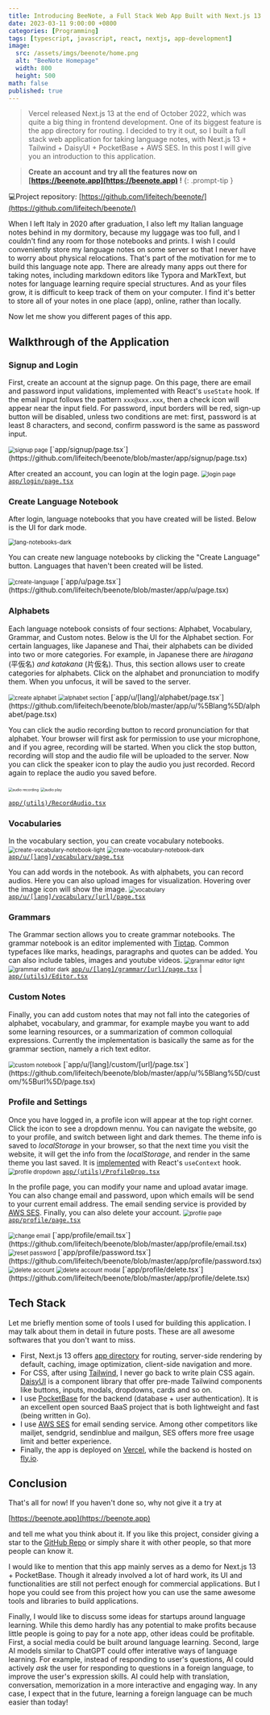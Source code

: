 ```yaml
---
title: Introducing BeeNote, a Full Stack Web App Built with Next.js 13
date: 2023-03-11 9:00:00 +0800
categories: [Programming]
tags: [typescript, javascript, react, nextjs, app-development]
image:
  src: /assets/imgs/beenote/home.png
  alt: "BeeNote Homepage"
  width: 800
  height: 500
math: false
published: true
---
```


> Vercel released Next.js 13 at the end of October 2022, which was quite a big thing in frontend development. One of its biggest feature is the app directory for routing. I decided to try it out, so I built a full stack web application for taking language notes, with Next.js 13 + Tailwind + DaisyUI + PocketBase + AWS SES. In this post I will give you an introduction to this application.

> **Create an account and try all the features now on [https://beenote.app](https://beenote.app) !**
{: .prompt-tip }

💻Project repository: [https://github.com/lifeitech/beenote/](https://github.com/lifeitech/beenote/)

When I left Italy in 2020 after graduation, I also left my Italian language notes behind in my dormitory, because my luggage was too full, and I couldn't find any room for those notebooks and prints. I wish I could conveniently store my language notes on some server so that I never have to worry about physical relocations. That's part of the motivation for me to build this language note app. There are already many apps out there for taking notes, including markdown editors like Typora and MarkText, but notes for language learning require special structures. And as your files grow, it is difficult to keep track of them on your computer. I find it's better to store all of your notes in one place (app), online, rather than locally.

Now let me show you different pages of this app.

## Walkthrough of the Application

### Signup and Login

First, create an account at the signup page. On this page, there are email and password input validations, implemented with React's `useState` hook. If the email input follows the pattern `xxx@xxx.xxx`, then a check icon will appear near the input field. For password, input borders will be red, sign-up button will be disabled, unless two conditions are met: first, password is at least 8 characters, and second, confirm password is the same as password input. 

<img alt="signup page" src="/assets/imgs/beenote/signup.png" style="zoom:80%;">
[`app/signup/page.tsx`](https://github.com/lifeitech/beenote/blob/master/app/signup/page.tsx)

After created an account, you can login at the login page.
<img alt="login page" src="/assets/imgs/beenote/login.png" style="zoom:80%;">
[`app/login/page.tsx`](https://github.com/lifeitech/beenote/blob/master/app/login/page.tsx)

### Create Language Notebook

After login, language notebooks that you have created will be listed. Below is the UI for dark mode.

<img alt="lang-notebooks-dark" src="/assets/imgs/beenote/lang-notebooks-dark.png" style="zoom:80%;">

You can create new language notebooks by clicking the "Create Language" button. Languages that haven't been created will be listed.

<img alt="create-language" src="/assets/imgs/beenote/create-language.png" style="zoom:80%;">
[`app/u/page.tsx`](https://github.com/lifeitech/beenote/blob/master/app/u/page.tsx)

### Alphabets

Each language notebook consists of four sections: Alphabet, Vocabulary, Grammar, and Custom notes. Below is the UI for the Alphabet section. For certain languages, like Japanese and Thai, their alphabets can be divided into two or more categories. For example, in Japanese there are *hiragana* (平仮名) *and katakana* (片仮名). Thus, this section allows user to create categories for alphabets. Click on the alphabet and pronunciation to modify them. When you unfocus, it will be saved to the server.

<img alt="create alphabet" src="/assets/imgs/beenote/alphabet-create.png" style="zoom:80%;">
<img alt="alphabet section" src="/assets/imgs/beenote/alphabet.png" style="zoom:80%;">
[`app/u/[lang]/alphabet/page.tsx`](https://github.com/lifeitech/beenote/blob/master/app/u/%5Blang%5D/alphabet/page.tsx)

You can click the audio recording button to record pronunciation for that alphabet. Your browser will first ask for permission to use your microphone, and if you agree, recording will be started. When you click the stop button, recording will stop and the audio file will be uploaded to the server. Now you can click the speaker icon to play the audio you just recorded. Record again to replace the audio you saved before.

<div style="flex-direction:row">
<img alt="audio recording" src="/assets/imgs/beenote/audio-recording.png" style="zoom:50%;">
<img alt="audio play" src="/assets/imgs/beenote/audio-play.png" style="zoom:50%;">
</div>

[`app/(utils)/RecordAudio.tsx`](https://github.com/lifeitech/beenote/blob/master/app/(utils)/RecordAudio.tsx)

### Vocabularies

In the vocabulary section, you can create vocabulary notebooks. 
<img alt="create-vocabulary-notebook-light" src="/assets/imgs/beenote/create-vocabulary-notebook-light.png" style="zoom:80%;">
<img alt="create-vocabulary-notebook-dark" src="/assets/imgs/beenote/create-vocabulary-notebook-dark.png" style="zoom:80%;">
[`app/u/[lang]/vocabulary/page.tsx`](https://github.com/lifeitech/beenote/blob/master/app/u/%5Blang%5D/vocabulary/page.tsx)

You can add words in the notebook. As with alphabets, you can record audios. Here you can also upload images for visualization. Hovering over the image icon will show the image.
<img alt="vocabulary" src="/assets/imgs/beenote/vocabulary.png" style="zoom:80%;">
[`app/u/[lang]/vocabulary/[url]/page.tsx`](https://github.com/lifeitech/beenote/blob/master/app/u/%5Blang%5D/vocabulary/%5Burl%5D/page.tsx)

### Grammars

The Grammar section allows you to create grammar notebooks. The grammar notebook is an editor implemented with [Tiptap](https://tiptap.dev/). Common typefaces like marks, headings, paragraphs and quotes can be added. You can also include tables, images and youtube videos.
<img alt="grammar editor light" src="/assets/imgs/beenote/grammar-light.png" style="zoom:80%;">
<img alt="grammar editor dark" src="/assets/imgs/beenote/grammar-dark.png" style="zoom:80%;">
[`app/u/[lang]/grammar/[url]/page.tsx`](https://github.com/lifeitech/beenote/blob/master/app/u/%5Blang%5D/grammar/%5Burl%5D/page.tsx)
|
[`app/(utils)/Editor.tsx`](https://github.com/lifeitech/beenote/blob/master/app/(utils)/Editor.tsx)

### Custom Notes

Finally, you can add custom notes that may not fall into the categories of alphabet, vocabulary, and grammar, for example maybe you want to add some learning resources, or a summarization of common colloquial expressions. Currently the implementation is basically the same as for the grammar section, namely a rich text editor.

<img alt="custom notebook" src="/assets/imgs/beenote/custom.png" style="zoom:80%;">
[`app/u/[lang]/custom/[url]/page.tsx`](https://github.com/lifeitech/beenote/blob/master/app/u/%5Blang%5D/custom/%5Burl%5D/page.tsx)

### Profile and Settings

Once you have logged in, a profile icon will appear at the top right corner. Click the icon to see a dropdown mennu. You can navigate the website, go to your profile, and switch between light and dark themes. The theme info is saved to *localStorage* in your browser, so that the next time you visit the website, it will get the info from the *localStorage*, and render in the same theme you last saved. It is [implemented](https://github.com/lifeitech/beenote/blob/master/app/(utils)/Theme.tsx) with React's `useContext` hook.
<img alt="profile dropdown" src="/assets/imgs/beenote/profile-dropdown.png" style="zoom:80%;">
[`app/(utils)/ProfileDrop.tsx`](https://github.com/lifeitech/beenote/blob/master/app/(utils)/ProfileDrop.tsx)

In the profile page, you can modify your name and upload avatar image. You can also change email and password, upon which emails will be send to your current email address. The email sending service is provided by [AWS SES](https://aws.amazon.com/ses/). Finally, you can also delete your account. 
<img alt="profile page" src="/assets/imgs/beenote/profile.png" style="zoom:80%;">
[`app/profile/page.tsx`](https://github.com/lifeitech/beenote/blob/master/app/profile/page.tsx)

<img alt="change email" src="/assets/imgs/beenote/email-change.png" style="zoom:80%;">
[`app/profile/email.tsx`](https://github.com/lifeitech/beenote/blob/master/app/profile/email.tsx)

<img alt="reset password" src="/assets/imgs/beenote/password-reset.png" style="zoom:80%;">
[`app/profile/password.tsx`](https://github.com/lifeitech/beenote/blob/master/app/profile/password.tsx)

<img alt="delete account" src="/assets/imgs/beenote/delete-account.png" style="zoom:80%;">
<img alt="delete account modal" src="/assets/imgs/beenote/delete-account-2.png" style="zoom:80%;">
[`app/profile/delete.tsx`](https://github.com/lifeitech/beenote/blob/master/app/profile/delete.tsx)

## Tech Stack

Let me briefly mention some of tools I used for building this application. I may talk about them in detail in future posts. These are all awesome softwares that you don't want to miss. 

- First, Next.js 13 offers [app directory](https://nextjs.org/blog/next-13) for routing, server-side rendering by default, caching, image optimization, client-side navigation and more. 
- For CSS, after using [Tailwind](https://tailwindcss.com), I never go back to write plain CSS again. [DaisyUI](https://daisyui.com) is a component library that offer pre-made Tailwind  components like buttons, inputs, modals, dropdowns, cards and so on.
- I use [PocketBase](https://pocketbase.io/) for the backend (database + user authentication). It is an excellent open sourced BaaS project that is both lightweight and fast (being written in Go). 
- I use [AWS SES](https://aws.amazon.com/ses/) for email sending service. Among other competitors like mailjet, sendgrid, sendinblue and mailgun, SES offers more free usage limit and better experience.
- Finally, the app is deployed on [Vercel](https://vercel.com/), while the backend is hosted on [fly.io](https://fly.io/).

## Conclusion

That's all for now! If you haven't done so, why not give it a try at

[https://beenote.app](https://beenote.app)

and tell me what you think about it. If you like this project, consider giving a star to the [GitHub Repo](https://github.com/lifeitech/beenote/) or simply share it with other people, so that more people can know it.

I would like to mention that this app mainly serves as a demo for Next.js 13 + PocketBase. Though it already involved a lot of hard work, its UI and functionalities are still not perfect enough for commercial applications. But I hope you could see from this project how you can use the same awesome tools and libraries to build applications. 

Finally, I would like to discuss some ideas for startups around language learning. While this demo hardly has any potential to make profits because little people is going to pay for a note app, other ideas could be profitable. First, a social media could be built around language learning. Second, large AI models similar to ChatGPT could offer interative ways of language learning. For example, instead of responding to user's questions, AI could actively *ask* the user for responding to questions in a foreign language, to improve the user's expression skills. AI could help with translation, conversation, memorization in a more interactive and engaging way. In any case, I expect that in the future, learning a foreign language can be much easier than today!
